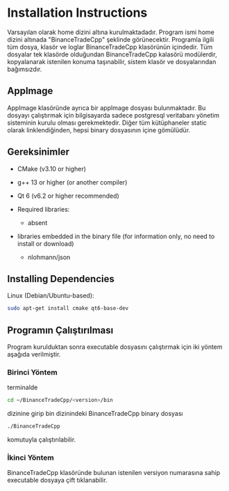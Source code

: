 # Installation Instructions

Varsayılan olarak home dizini altına kurulmaktadadır.
Program ismi home dizini altınada "BinanceTradeCpp" şeklinde görünecektir.
Programla ilgili tüm dosya, klasör ve loglar BinanceTradeCpp klasörünün içindedir.
Tüm dosyalar tek klasörde olduğundan BinanceTradeCpp kalasörü modülerdir, kopyalanarak istenilen konuma taşınabilir, sistem klasör ve dosyalarından bağımsızdır.

## AppImage
AppImage klasöründe ayrıca bir appImage dosyası bulunmaktadır. Bu dosyayı çalıştırmak için bilgisayarda sadece postgresql veritabanı yönetim sisteminin kurulu olması gerekmektedir. Diğer tüm kütüphaneler static olarak linklendiğinden, hepsi binary dosyasının içine gömülüdür.

## Gereksinimler

- CMake (v3.10 or higher)
- g++ 13 or higher (or another compiler)
- Qt 6 (v6.2 or higher recommended)
- Required libraries:
   - absent

- libraries embedded in the binary file (for information only, no need to install or download)
   - nlohmann/json

## Installing Dependencies

Linux (Debian/Ubuntu-based):
```bash
sudo apt-get install cmake qt6-base-dev
```

## Programın Çalıştırılması
Program kurulduktan sonra executable dosyasını çalıştırmak için iki yöntem aşağıda verilmiştir.
### Birinci Yöntem
terminalde
```bash
cd ~/BinanceTradeCpp/<version>/bin
```
dizinine girip bin dizinindeki BinanceTradeCpp binary dosyası
```bash
./BinanceTradeCpp
```
komutuyla çalıştırılabilir.
### İkinci Yöntem
BinanceTradeCpp klasöründe bulunan istenilen versiyon numarasına sahip executable dosyaya çift tıklanabilir.

